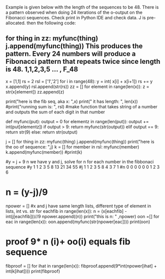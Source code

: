 

Example is given below with the length of the sequences to be 48. There is a pattern observed when doing 24 iterations of the o-output on the Fibonacci sequences. Check print in Python IDE and check data. 
J is pre-allocated. then the following code:

for thing in zz:
    myfunc(thing)
    j.append(myfunc(thing))
This produces the pattern. Every 24 numbers will produce a Fibonacci pattern that repeats twice since length is 48. 1,1,2,3,5 ... , F_48
-----------------
x = [1,1]
rs = 2
rsl = ['1','2']
for i in range(48):
    y = int( x[i] + x[i+1])
    rs += y
    x.append(y)
    rsl.append(str(rs))
zz = []
for element in range(len(x)):
    z = str(x[element])
    zz.append(z)

print("here is the fib seq, aka x: ",x)
print(" it has length: ", len(x))
#print("running sum is: ", rsl)
#make function that takes string of a number and outputs the sum of each digit in that number

def myfunc(put):
    output = 0
    for elementz in range(len(put)):
        output += int(put[elementz])
    if output > 9:
        return myfunc(str(output))
    elif output == 9:
        return str(9)
    else:
        return str(output)

j = []
for thing in zz:
    myfunc(thing)
    j.append(myfunc(thing))
print("here is the oo of sequence: ",j)
k = []
for member in rsl:
    myfunc(member)
    k.append(myfunc(member))
#print(k)

#y = j + 9 n we have y and j, solve for n for each number in the fibbonaci sequence
#y 1 1 2 3 5 8 13 21 34 55
#j  1 1 2 3 5 8 4   3    7    1
#n 0 0 0 0 0 0 1 2 3 6 
# n = (y-j)/9 
npower = []
#x and j have same length lists, different type of element in lists, int vs. str
for eachfib in range(len(x)):
   n = (x[eachfib] - int(j[eachfib]))//9
   npower.append((n))
print("this is n: " ,npower)
oon =[]
for eac in range(len(x)):
    oon.append(myfunc(str(npower[eac])))
print(oon)
# proof 9* n (i)+ oo(i) equals  fib sequence
fibproof = []
for ihat in range(len(x)):
    fibproof.append(9*int(npower[ihat] + int(k[ihat])))
print(fibproof)
